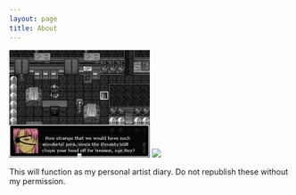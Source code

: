 ```yaml
---
layout: page
title: About
---
```

<img src="https://raw.githubusercontent.com/LWFlouisa/RPGMakerImages/main/EikW8-WWkAEu-3u.png" width="50%">
<img src="https://git.disroot.org/UploadedFairyStudios/RPGMakerImages/raw/branch/main/EikWmQoWkAAiLYL.png" width="50%">

This will function as my personal artist diary. Do not republish these without my permission.
